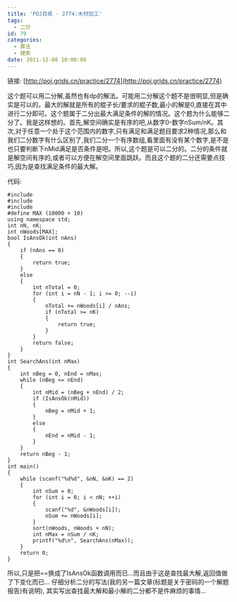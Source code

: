 ```yaml
---
title: 'POJ百练 - 2774:木材加工'
tags:
  - 二分
id: 79
categories:
  - 算法
  - 搜索
date: 2011-12-08 10:00:00
---
```


链接: [http://poj.grids.cn/practice/2774](http://poj.grids.cn/practice/2774)

这个题可以用二分解,虽然也有dp的解法。可能用二分解这个题不是很明显,但是确实是可以的。最大的解就是所有的棍子长/要求的棍子数,最小的解是0,直接在其中进行二分即可。这个题属于二分出最大满足条件的解的情况。这个题为什么能够二分了。我是这样想的。首先,解空间确实是有序的吧,从数字0-数字nSum/nK。其次,对于任意一个处于这个范围内的数字,只有满足和满足题目要求2种情况,那么和我们二分数字有什么区别了,我们二分一个有序数组,看里面有没有某个数字,是不是也只要判断下nMid满足是否条件是吧。所以,这个题是可以二分的。二分的条件就是解空间有序的,或者可以方便在解空间里面跳跃。而且这个题的二分还需要点技巧,因为是查找满足条件的最大解。

代码:
``` stylus
#include 
#include 
#include 
#define MAX (10000 + 10)
using namespace std;
int nN, nK;
int nWoods[MAX];
bool IsAnsOk(int nAns)
{
    if (nAns == 0)
    {
        return true;
    }
    else
    {
        int nTotal = 0;
        for (int i = nN - 1; i >= 0; --i)
        {
            nTotal += nWoods[i] / nAns;
            if (nTotal >= nK)
            {
                return true;
            }
        }
        return false;
    }
}
int SearchAns(int nMax)
{
    int nBeg = 0, nEnd = nMax;
    while (nBeg <= nEnd)
    {
        int nMid = (nBeg + nEnd) / 2;
        if (IsAnsOk(nMid))
        {
            nBeg = nMid + 1;
        }
        else
        {
            nEnd = nMid - 1;
        }
    }
    return nBeg - 1;
}
int main()
{
    while (scanf("%d%d", &nN, &nK) == 2)
    {
        int nSum = 0;
        for (int i = 0; i < nN; ++i)
        {
            scanf("%d", &nWoods[i]);
            nSum += nWoods[i];
        }
        sort(nWoods, nWoods + nN);
        int nMax = nSum / nK;
        printf("%d\n", SearchAns(nMax));
    }
    return 0;
}
```
所以,只是把==换成了IsAnsOk函数调用而已...而且由于这是查找最大解,返回值做了下变化而已...
仔细分析二分的写法(我的另一篇文章(标题是关于密码的一个解题报告)有说明),
其实写出查找最大解和最小解的二分都不是件麻烦的事情...